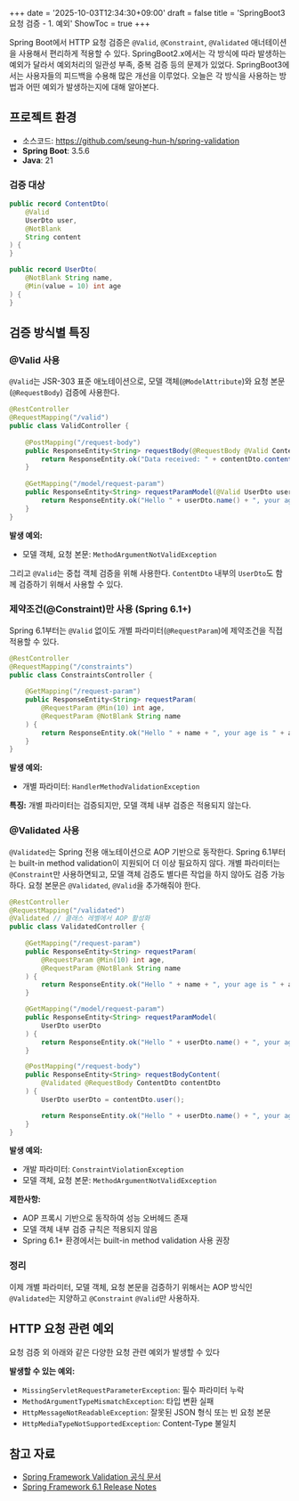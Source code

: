 +++
date = '2025-10-03T12:34:30+09:00'
draft = false
title = 'SpringBoot3 요청 검증 - 1. 예외'
ShowToc = true
+++

Spring Boot에서 HTTP 요청 검증은 `@Valid`, `@Constraint`, `@Validated` 애너테이션을 사용해서 편리하게 적용할 수 있다. SpringBoot2.x에서는 각 방식에 따라 발생하는 예외가 달라서 예외처리의 일관성 부족, 중복 검증 등의 문제가 있었다. SpringBoot3에서는 사용자들의 피드백을 수용해 많은 개선을 이루었다. 오늘은 각 방식을 사용하는 방법과 어떤 예외가 발생하는지에 대해 알아본다.

## 프로젝트 환경
- 소스코드: https://github.com/seung-hun-h/spring-validation
- **Spring Boot**: 3.5.6
- **Java**: 21

### 검증 대상
```java
public record ContentDto(
	@Valid
	UserDto user,
	@NotBlank
	String content
) {
}

public record UserDto(
	@NotBlank String name,
	@Min(value = 10) int age
) {
}
```
## 검증 방식별 특징

### @Valid 사용

`@Valid`는 JSR-303 표준 애노테이션으로, 모델 객체(`@ModelAttribute`)와 요청 본문(`@RequestBody`) 검증에 사용한다.

```java
@RestController
@RequestMapping("/valid")
public class ValidController {
    
    @PostMapping("/request-body")
    public ResponseEntity<String> requestBody(@RequestBody @Valid ContentDto contentDto) {
        return ResponseEntity.ok("Data received: " + contentDto.content());
    }
    
    @GetMapping("/model/request-param")
    public ResponseEntity<String> requestParamModel(@Valid UserDto userDto) {
        return ResponseEntity.ok("Hello " + userDto.name() + ", your age is " + userDto.age());
    }
}
```
**발생 예외:**
- 모델 객체, 요청 본문: `MethodArgumentNotValidException`

그리고 `@Valid`는 중첩 객체 검증을 위해 사용한다. `ContentDto` 내부의 `UserDto`도 함께 검증하기 위해서 사용할 수 있다.

### 제약조건(@Constraint)만 사용 (Spring 6.1+)

Spring 6.1부터는 `@Valid` 없이도 개별 파라미터(`@RequestParam`)에 제약조건을 직접 적용할 수 있다.

```java
@RestController
@RequestMapping("/constraints")
public class ConstraintsController {
    
    @GetMapping("/request-param")
    public ResponseEntity<String> requestParam(
        @RequestParam @Min(10) int age,
        @RequestParam @NotBlank String name
    ) {
        return ResponseEntity.ok("Hello " + name + ", your age is " + age);
    }
}
```
**발생 예외:**
- 개별 파라미터: `HandlerMethodValidationException`

**특징:** 개별 파라미터는 검증되지만, 모델 객체 내부 검증은 적용되지 않는다.

### @Validated 사용

`@Validated`는 Spring 전용 애노테이션으로 AOP 기반으로 동작한다. Spring 6.1부터는 built-in method validation이 지원되어 더 이상 필요하지 않다.
개별 파라미터는 `@Constraint`만 사용하면되고, 모델 객체 검증도 별다른 작업을 하지 않아도 검증 가능 하다. 요청 본문은 `@Validated`, `@Valid`을 추가해줘야 한다.

```java
@RestController
@RequestMapping("/validated")
@Validated // 클래스 레벨에서 AOP 활성화
public class ValidatedController {
    
    @GetMapping("/request-param")
    public ResponseEntity<String> requestParam(
        @RequestParam @Min(10) int age,
        @RequestParam @NotBlank String name
    ) {
        return ResponseEntity.ok("Hello " + name + ", your age is " + age);
    }

	@GetMapping("/model/request-param")
	public ResponseEntity<String> requestParamModel(
		UserDto userDto
	) {
		return ResponseEntity.ok("Hello " + userDto.name() + ", your age is " + userDto.age());
	}

	@PostMapping("/request-body")
	public ResponseEntity<String> requestBodyContent(
		@Validated @RequestBody ContentDto contentDto
	) {
		UserDto userDto = contentDto.user();

		return ResponseEntity.ok("Hello " + userDto.name() + ", your age is " + userDto.age() + ". content: " + contentDto.content());
	}
}
```

**발생 예외:**
- 개발 파라미터: `ConstraintViolationException`
- 모델 객체, 요청 본문: `MethodArgumentNotValidException`

**제한사항:**
- AOP 프록시 기반으로 동작하여 성능 오버헤드 존재
- 모델 객체 내부 검증 규칙은 적용되지 않음
- Spring 6.1+ 환경에서는 built-in method validation 사용 권장

### 정리
이제 개별 파라미터, 모델 객체, 요청 본문을 검증하기 위해서는 AOP 방식인 `@Validated`는 지양하고 `@Constraint` `@Valid`만 사용하자.

## HTTP 요청 관련 예외
요청 검증 외 아래와 같은 다양한 요청 관련 예외가 발생할 수 있다

**발생할 수 있는 예외:**
- `MissingServletRequestParameterException`: 필수 파라미터 누락
- `MethodArgumentTypeMismatchException`: 타입 변환 실패
- `HttpMessageNotReadableException`: 잘못된 JSON 형식 또는 빈 요청 본문
- `HttpMediaTypeNotSupportedException`: Content-Type 불일치

## 참고 자료
- [Spring Framework Validation 공식 문서](https://docs.spring.io/spring-framework/reference/web/webmvc/mvc-controller/ann-validation.html)
- [Spring Framework 6.1 Release Notes](https://github.com/spring-projects/spring-framework/wiki/Spring-Framework-6.1-Release-Notes)

